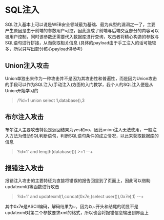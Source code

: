 # SQL注入

SQL注入基本上可以说是WEB安全领域最为基础、最为典型的漏洞之一了，主要产生原因是由于前端的参数用户可控，因此造成了前端与后端交互部分的内容可以被用户控制，同时该参数还需要代入数据库进行查询，攻击者将精心构造的参数与SQL语句进行拼接，从而获取相关信息
(具体的payload由于手工注入的话可能较多，所以只写出部分核心payload供参考)

## Union注入攻击

Union单独出来作为一种攻击并不是因为其攻击性和普遍性，而是因为Union攻击的手段可以作为SQL注入(手动注入)方面的入门教学，我个人的SQL注入便是从Union开始学习的

> /?id=1 union select 1,database(),3 

## 布尔注入攻击

布尔注入主要攻击特色是返回结果为yes和no，因此union注入无法使用，一般注入方法为借助SQL判断语句，判断SQL语句条件的成立情况，以此来获取数据库的信息

> ?id=1' and length(database()) >=1 --+

## 报错注入攻击

报错注入攻击的主要特征为直接将错误的报告回显到了页面上，因此可以借助updatexml()等函数进行攻击

> ?id=1' and updatexml(1,concat(0x7e,(select user()),0x7e),1) --+ 

其中0x7e是ASCII编码，解码结果为~，因为以~开头和结尾的明显不是updatexml对第二个参数要求xml的格式，所以也会将报错信息输出到界面上